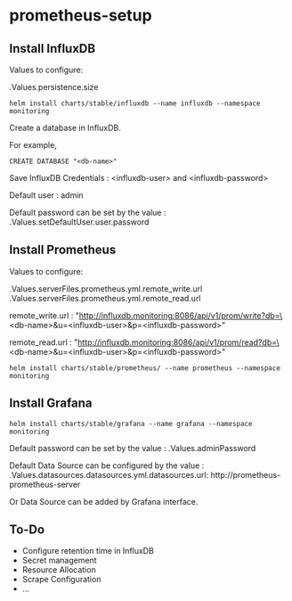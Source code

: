 # prometheus-setup
 
## Install InfluxDB

Values to configure:

.Values.persistence.size

`helm install charts/stable/influxdb --name influxdb --namespace monitoring`

Create a database in InfluxDB. 

For example, 

`CREATE DATABASE "<db-name>"`

Save InfluxDB Credentials : \<influxdb-user\> and \<influxdb-password\>

Default user : admin

Default password can be set by the value : .Values.setDefaultUser.user.password

## Install Prometheus

Values to configure:

.Values.serverFiles.prometheus.yml.remote_write.url
.Values.serverFiles.prometheus.yml.remote_read.url

remote_write.url : "http://influxdb.monitoring:8086/api/v1/prom/write?db=\<db-name\>&u=\<influxdb-user\>&p=\<influxdb-password\>"

remote_read.url : "http://influxdb.monitoring:8086/api/v1/prom/read?db=\<db-name\>&u=\<influxdb-user\>&p=\<influxdb-password\>"

`helm install charts/stable/prometheus/ --name prometheus --namespace monitoring`


## Install Grafana

`helm install charts/stable/grafana --name grafana --namespace monitoring`

Default password can be set by the value : .Values.adminPassword

Default Data Source can be configured by the value : .Values.datasources.datasources.yml.datasources.url: http://prometheus-prometheus-server

Or Data Source can be added by Grafana interface.


## To-Do

- Configure retention time in InfluxDB
- Secret management 
- Resource Allocation
- Scrape Configuration
- ...

